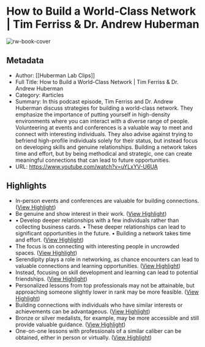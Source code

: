 # How to Build a World-Class Network | Tim Ferriss & Dr. Andrew Huberman

![rw-book-cover](https://www.youtube.com/s/desktop/0953dc72/img/favicon_144x144.png)

## Metadata
- Author: [[Huberman Lab Clips]]
- Full Title: How to Build a World-Class Network | Tim Ferriss & Dr. Andrew Huberman
- Category: #articles
- Summary: In this podcast episode, Tim Ferriss and Dr. Andrew Huberman discuss strategies for building a world-class network. They emphasize the importance of putting yourself in high-density environments where you can interact with a diverse range of people. Volunteering at events and conferences is a valuable way to meet and connect with interesting individuals. They also advise against trying to befriend high-profile individuals solely for their status, but instead focus on developing skills and genuine relationships. Building a network takes time and effort, but by being methodical and strategic, one can create meaningful connections that can lead to future opportunities.
- URL: https://www.youtube.com/watch?v=uYLxYV-U6UA

## Highlights
- In-person events and conferences are valuable for building connections. ([View Highlight](https://read.readwise.io/read/01hnar1jawwv8a2x79fnftnyj9))
- Be genuine and show interest in their work. ([View Highlight](https://read.readwise.io/read/01hnar1jywy78x7knbh5pdr86z))
- • Develop deeper relationships with a few individuals rather than collecting business cards.
  • These deeper relationships can lead to significant opportunities in the future.
  • Building a network takes time and effort. ([View Highlight](https://read.readwise.io/read/01hnar1zh1kpdxgq8d6tj17kxs))
- The focus is on connecting with interesting people in uncrowded spaces. ([View Highlight](https://read.readwise.io/read/01hnar5brrms4cp3j071szcr4h))
- Serendipity plays a role in networking, as chance encounters can lead to valuable connections and learning opportunities. ([View Highlight](https://read.readwise.io/read/01hnar5gvyhwcmrcyvhzkdx3ks))
- Instead, focusing on skill development and learning can lead to potential friendships. ([View Highlight](https://read.readwise.io/read/01hnar3hcrp40zw849gyqk4vdg))
- Personalized lessons from top professionals may not be attainable, but approaching someone slightly lower in rank may be more feasible. ([View Highlight](https://read.readwise.io/read/01hnar3t1jxpt39vdzq7emp4xy))
- Building connections with individuals who have similar interests or achievements can be advantageous. ([View Highlight](https://read.readwise.io/read/01hnar750rzngkq1vbhrxjrh7j))
- Bronze or silver medalists, for example, may be more accessible and still provide valuable guidance. ([View Highlight](https://read.readwise.io/read/01hnar45cp96qhwp5cyd9xy86t))
- One-on-one lessons with professionals of a similar caliber can be obtained, either in person or virtually. ([View Highlight](https://read.readwise.io/read/01hnar4pt94srgp1cj9wc76gar))
